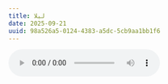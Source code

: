 ```yaml
---
title: لیلا
date: 2025-09-21
uuid: 98a526a5-0124-4383-a5dc-5cb9aa1bb1f6 
---
```


<audio controls>
  <source src="audio/leila.mp3" type="audio/mp3">
  </source>
</audio>